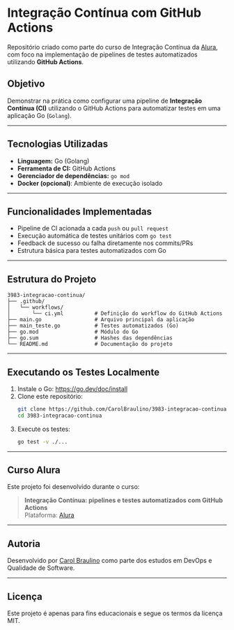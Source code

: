 
# Integração Contínua com GitHub Actions

Repositório criado como parte do curso de Integração Contínua da [Alura](https://www.alura.com.br/), com foco na implementação de pipelines de testes automatizados utilizando **GitHub Actions**.

## Objetivo

Demonstrar na prática como configurar uma pipeline de **Integração Contínua (CI)** utilizando o GitHub Actions para automatizar testes em uma aplicação Go (`Golang`). 

---

## Tecnologias Utilizadas

- **Linguagem:** Go (Golang)
- **Ferramenta de CI:** GitHub Actions
- **Gerenciador de dependências:** `go mod`
- **Docker (opcional)**: Ambiente de execução isolado

---

## Funcionalidades Implementadas

- Pipeline de CI acionada a cada `push` ou `pull request`
- Execução automática de testes unitários com `go test`
- Feedback de sucesso ou falha diretamente nos commits/PRs
- Estrutura básica para testes automatizados com Go

---

## Estrutura do Projeto

```
3983-integracao-continua/
├── .github/
│   └── workflows/
│       └── ci.yml          # Definição do workflow do GitHub Actions
├── main.go                 # Arquivo principal da aplicação
├── main_teste.go           # Testes automatizados (Go)
├── go.mod                  # Módulo do Go
├── go.sum                  # Hashes das dependências
└── README.md               # Documentação do projeto
```

---

## Executando os Testes Localmente

1. Instale o Go: https://go.dev/doc/install
2. Clone este repositório:
   ```bash
   git clone https://github.com/CarolBraulino/3983-integracao-continua.git
   cd 3983-integracao-continua
   ```
3. Execute os testes:
   ```bash
   go test -v ./...
   ```
---

## Curso Alura

Este projeto foi desenvolvido durante o curso:

> **Integração Contínua: pipelines e testes automatizados com GitHub Actions**  
> Plataforma: [Alura](https://www.alura.com.br/)

---

## Autoria

Desenvolvido por [Carol Braulino](https://github.com/CarolBraulino) como parte dos estudos em DevOps e Qualidade de Software.

---

## Licença

Este projeto é apenas para fins educacionais e segue os termos da licença MIT.
